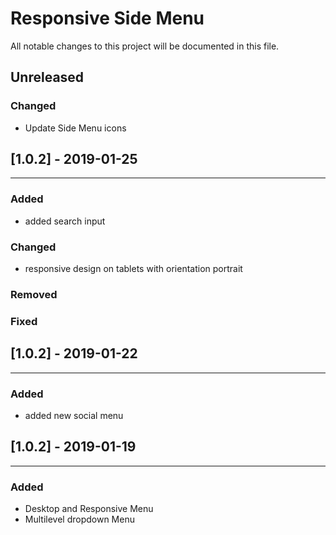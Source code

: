 # Responsive Side Menu
All notable changes to this project will be documented in this file.

## Unreleased 
### Changed 
- Update Side Menu icons

## [1.0.2] - 2019-01-25
-----------------
### Added
- added search input
### Changed
- responsive design on tablets with orientation portrait
### Removed
### Fixed


## [1.0.2] - 2019-01-22
-----------------
### Added
- added new social menu

## [1.0.2] - 2019-01-19
-----------------
### Added
- Desktop and Responsive Menu
- Multilevel dropdown Menu
